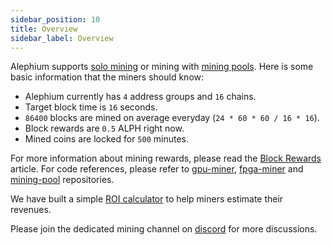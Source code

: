 ```yaml
---
sidebar_position: 10
title: Overview
sidebar_label: Overview
---
```


Alephium supports [solo mining](/mining/solo-mining-guide) or mining
with [mining pools](/mining/pool-mining-guide). Here is some basic
information that the miners should know:

- Alephium currently has `4` address groups and `16` chains.
- Target block time is `16` seconds.
- `86400` blocks are mined on average everyday (`24 * 60 * 60 / 16 * 16`).
- Block rewards are `0.5` ALPH right now.
- Mined coins are locked for `500` minutes.

For more information about mining rewards, please read the [Block
Rewards](https://medium.com/@alephium/alephium-block-rewards-72d9fb9fde33)
article. 
For code references, please refer to
[gpu-miner](https://github.com/alephium/gpu-miner),
[fpga-miner](https://github.com/alephium/fpga-miner) and
[mining-pool](https://github.com/alephium/mining-pool) repositories.

We have built a simple [ROI calculator](https://alephium.github.io/alph-mining-roi/) to help miners estimate their revenues.

Please join the dedicated mining channel on [discord](https://alephium.org/discord) for
more discussions.
